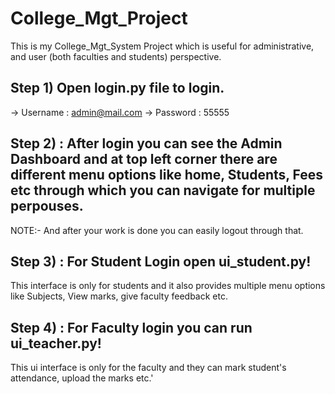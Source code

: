 # College_Mgt_Project
This is my College_Mgt_System Project which is useful for administrative, and user (both faculties and students) perspective.

## Step 1) Open login.py file to login.
-> Username : admin@mail.com
-> Password : 55555

## Step 2) : After login you can see the Admin Dashboard and at top left corner there are different menu options like home, Students, Fees etc through which you can navigate for multiple perpouses.

NOTE:- And after your work is done you can easily logout through that.

## Step 3) : For Student Login open ui_student.py!

This interface is only for students and it also provides multiple menu options like Subjects, View marks, give faculty feedback etc.

## Step 4) : For Faculty login you can run ui_teacher.py!

This ui interface is only for the faculty and they can mark student's attendance, upload the marks etc.'



